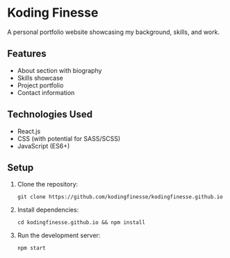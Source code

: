 # Koding Finesse

A personal portfolio website showcasing my background, skills, and work.

## Features

- About section with biography
- Skills showcase
- Project portfolio
- Contact information

## Technologies Used

- React.js
- CSS (with potential for SASS/SCSS)
- JavaScript (ES6+)

## Setup

1. Clone the repository:
   ```
   git clone https://github.com/kodingfinesse/kodingfinesse.github.io
   ```

2. Install dependencies:
   ```
   cd kodingfinesse.github.io && npm install
   ```
3. Run the development server:
   ```
   npm start
   ```
